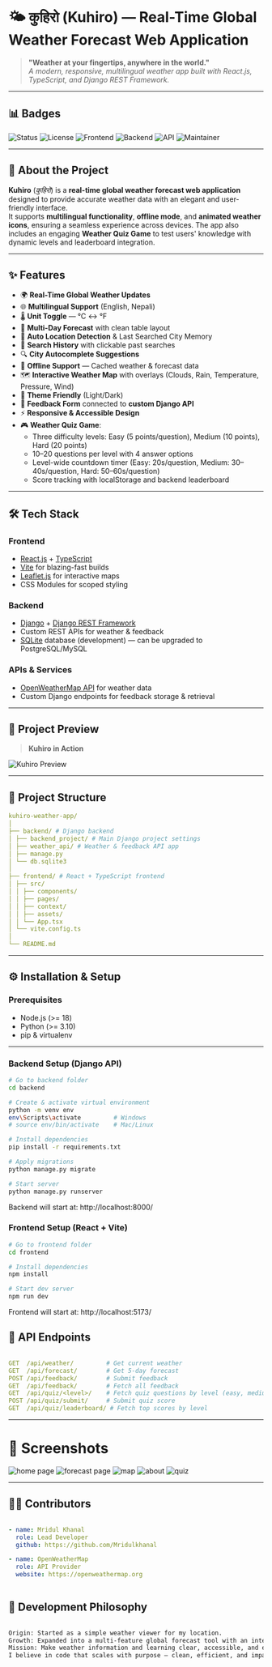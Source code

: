 ﻿# 🌤️ कुहिरो (Kuhiro) — Real-Time Global Weather Forecast Web Application

> **"Weather at your fingertips, anywhere in the world."**  
> _A modern, responsive, multilingual weather app built with React.js, TypeScript, and Django REST Framework._

---

## 📊 Badges

![Status](https://img.shields.io/badge/Status-Active-brightgreen?style=flat-square)
![License](https://img.shields.io/badge/License-MIT-blue?style=flat-square)
![Frontend](https://img.shields.io/badge/Frontend-React.js%20%2B%20TypeScript-blue?style=flat-square&logo=react)
![Backend](https://img.shields.io/badge/Backend-Django%20REST%20Framework-green?style=flat-square&logo=django)
![API](https://img.shields.io/badge/API-OpenWeatherMap-orange?style=flat-square)
![Maintainer](https://img.shields.io/badge/Maintainer-Mridul%20Khanal-purple?style=flat-square)

---

## 📖 About the Project

**Kuhiro** (_कुहिरो_) is a **real-time global weather forecast web application** designed to provide accurate weather data with an elegant and user-friendly interface.  
It supports **multilingual functionality**, **offline mode**, and **animated weather icons**, ensuring a seamless experience across devices. The app also includes an engaging **Weather Quiz Game** to test users' knowledge with dynamic levels and leaderboard integration.

---

## ✨ Features

- 🌍 **Real-Time Global Weather Updates**
- 🌐 **Multilingual Support** (English, Nepali)
- 🌡 **Unit Toggle** — °C ↔ °F
- 📅 **Multi-Day Forecast** with clean table layout
- 📍 **Auto Location Detection** & Last Searched City Memory
- 📜 **Search History** with clickable past searches
- 🔍 **City Autocomplete Suggestions**
- 📶 **Offline Support** — Cached weather & forecast data
- 🗺 **Interactive Weather Map** with overlays (Clouds, Rain, Temperature, Pressure, Wind)
- 🎨 **Theme Friendly** (Light/Dark)
- 💬 **Feedback Form** connected to **custom Django API**
- ⚡ **Responsive & Accessible Design**
- 🎮 **Weather Quiz Game**:
  - Three difficulty levels: Easy (5 points/question), Medium (10 points), Hard (20 points)
  - 10–20 questions per level with 4 answer options
  - Level-wide countdown timer (Easy: 20s/question, Medium: 30–40s/question, Hard: 50–60s/question)
  - Score tracking with localStorage and backend leaderboard

---

## 🛠 Tech Stack

### **Frontend**
- [React.js](https://reactjs.org/) + [TypeScript](https://www.typescriptlang.org/)
- [Vite](https://vitejs.dev/) for blazing-fast builds
- [Leaflet.js](https://leafletjs.com/) for interactive maps
- CSS Modules for scoped styling

### **Backend**
- [Django](https://www.djangoproject.com/) + [Django REST Framework](https://www.django-rest-framework.org/)
- Custom REST APIs for weather & feedback
- [SQLite](https://www.sqlite.org/) database (development) — can be upgraded to PostgreSQL/MySQL

### **APIs & Services**
- [OpenWeatherMap API](https://openweathermap.org/api) for weather data
- Custom Django endpoints for feedback storage & retrieval

---
## 🎥 Project Preview

> **Kuhiro in Action**

![Kuhiro Preview](./frontend/src/assets/preview/kuhiro-demo.gif)  

---

## 📂 Project Structure
```yaml
kuhiro-weather-app/
│
├── backend/ # Django backend
│ ├── backend_project/ # Main Django project settings
│ ├── weather_api/ # Weather & feedback API app
│ ├── manage.py
│ └── db.sqlite3
│
├── frontend/ # React + TypeScript frontend
│ ├── src/
│ │ ├── components/
│ │ ├── pages/
│ │ ├── context/
│ │ ├── assets/
│ │ └── App.tsx
│ └── vite.config.ts
│
└── README.md
```
---

## ⚙️ Installation & Setup

### **Prerequisites**
- Node.js (>= 18)
- Python (>= 3.10)
- pip & virtualenv

---

### **Backend Setup (Django API)**
```bash
# Go to backend folder
cd backend

# Create & activate virtual environment
python -m venv env
env\Scripts\activate         # Windows
# source env/bin/activate    # Mac/Linux

# Install dependencies
pip install -r requirements.txt

# Apply migrations
python manage.py migrate

# Start server
python manage.py runserver
```
Backend will start at: http://localhost:8000/

### Frontend Setup (React + Vite)
```bash
# Go to frontend folder
cd frontend

# Install dependencies
npm install

# Start dev server
npm run dev

```
Frontend will start at: http://localhost:5173/

## 📡 API Endpoints
```yaml

GET  /api/weather/         # Get current weather
GET  /api/forecast/        # Get 5-day forecast
POST /api/feedback/        # Submit feedback
GET  /api/feedback/        # Fetch all feedback
GET  /api/quiz/<level>/    # Fetch quiz questions by level (easy, medium, hard)
POST /api/quiz/submit/     # Submit quiz score
GET  /api/quiz/leaderboard/ # Fetch top scores by level
```
---
# 📸 Screenshots
![home page](./frontend/src/assets/preview/home.jpg)
![forecast page](./frontend/src/assets/preview/forecast.jpg)
![map](./frontend/src/assets/preview/map.jpg)
![about](./frontend/src/assets/preview/about.jpg)
![quiz](./frontend/src/assets/preview/quiz.jpg)

---
## 👨‍💻 Contributors
```yaml

- name: Mridul Khanal
  role: Lead Developer
  github: https://github.com/Mridulkhanal

- name: OpenWeatherMap
  role: API Provider
  website: https://openweathermap.org
  
```
## 🧠 Development Philosophy
```txt

Origin: Started as a simple weather viewer for my location.
Growth: Expanded into a multi-feature global forecast tool with an interactive quiz game.
Mission: Make weather information and learning clear, accessible, and engaging.
I believe in code that scales with purpose — clean, efficient, and impactful.

```

